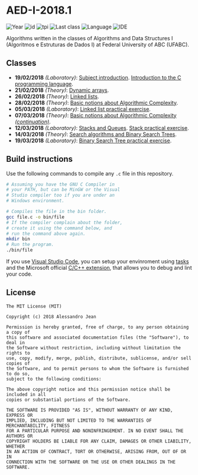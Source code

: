 # AED-I-2018.1
![Year](https://img.shields.io/badge/year-2018.1-blue.svg?style=flat-square) ![id](https://img.shields.io/badge/id-MCTA001--13-yellowgreen.svg?style=flat-square) ![tpi](https://img.shields.io/badge/T--P--I-2--2--4-lightgrey.svg?style=flat-square) ![Last class](https://img.shields.io/badge/last_class-2018.03.19-green.svg?style=flat-square) ![Language](https://img.shields.io/badge/language-C-yellow.svg?style=flat-square) ![IDE](https://img.shields.io/badge/IDE-VSCode-orange.svg?style=flat-square)

Algorithms written in the classes of Algorithms and Data Structures I (Algoritmos e Estruturas de Dados I) at Federal University of ABC (UFABC).

## Classes

- **19/02/2018** *(Laboratory)*: [Subject introduction]. [Introduction to the C
programming language].
- **21/02/2018** *(Theory)*: [Dynamic arrays].
- **26/02/2018** *(Theory)*: [Linked lists].
- **28/02/2018** *(Theory)*: [Basic notions about Algorithmic Complexity].
- **05/03/2018** *(Laboratory)*: [Linked list practical exercise].
- **07/03/2018** *(Theory)*: [Basic notions about Algorithmic Complexity *(continuation)*].
- **12/03/2018** *(Laboratory)*: [Stacks and Queues]. [Stack practical exercise].
- **14/03/2018** *(Theory)*: [Search algorithms and Binary Search
Trees].
- **19/03/2018** *(Laboratory)*: [Binary Search Tree practical exercise].

[Subject introduction]: classes/laboratory/2018.02.19/part-1/
[Introduction to the C programming language]: classes/laboratory/2018.02.19/part-2/
[Dynamic arrays]: classes/theory/2018.02.21/
[Linked lists]: classes/theory/2018.02.26/
[Basic notions about Algorithmic Complexity]: classes/theory/2018.02.28/
[Linked list practical exercise]: practical/2018.03.05/
[Basic notions about Algorithmic Complexity *(continuation)*]: classes/theory/2018.03.07/
[Stacks and Queues]: classes/laboratory/2018.03.12/
[Stack practical exercise]: practical/2018.03.12/
[Search algorithms and Binary Search Trees]: classes/theory/2018.03.14/
[Binary Search Tree practical exercise]: practical/2018.03.19/


## Build instructions

Use the following commands to compile any `.c` file in this repository.

```bash
# Assuming you have the GNU C Compiler in
# your PATH, but can be MinGW or the Visual
# Studio compiler too if you are under an 
# Windows environment.

# Compiles the file in the bin folder.
gcc file.c -o bin/file
# If the compiler complain about the folder,
# create it using the command below, and
# run the command above again.
mkdir bin
# Run the program.
./bin/file
```

If you use [Visual Studio Code](https://code.visualstudio.com), you can
setup your envinroment using 
[tasks](https://code.visualstudio.com/docs/editor/tasks) 
and the Microsoft official 
[C/C++ extension](https://code.visualstudio.com/docs/languages/cpp), that allows you to debug and lint your code.

## License

    The MIT License (MIT)

    Copyright (c) 2018 Alessandro Jean

    Permission is hereby granted, free of charge, to any person obtaining a copy of
    this software and associated documentation files (the "Software"), to deal in
    the Software without restriction, including without limitation the rights to
    use, copy, modify, merge, publish, distribute, sublicense, and/or sell copies of
    the Software, and to permit persons to whom the Software is furnished to do so,
    subject to the following conditions:
    
    The above copyright notice and this permission notice shall be included in all
    copies or substantial portions of the Software.

    THE SOFTWARE IS PROVIDED "AS IS", WITHOUT WARRANTY OF ANY KIND, EXPRESS OR
    IMPLIED, INCLUDING BUT NOT LIMITED TO THE WARRANTIES OF MERCHANTABILITY, FITNESS
    FOR A PARTICULAR PURPOSE AND NONINFRINGEMENT. IN NO EVENT SHALL THE AUTHORS OR
    COPYRIGHT HOLDERS BE LIABLE FOR ANY CLAIM, DAMAGES OR OTHER LIABILITY, WHETHER
    IN AN ACTION OF CONTRACT, TORT OR OTHERWISE, ARISING FROM, OUT OF OR IN
    CONNECTION WITH THE SOFTWARE OR THE USE OR OTHER DEALINGS IN THE SOFTWARE.